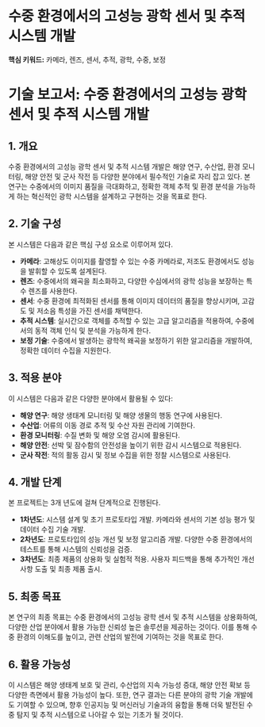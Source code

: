 # 수중 환경에서의 고성능 광학 센서 및 추적 시스템 개발
**핵심 키워드:** 카메라, 렌즈, 센서, 추적, 광학, 수중, 보정

# 기술 보고서: 수중 환경에서의 고성능 광학 센서 및 추적 시스템 개발

## 1. 개요
수중 환경에서의 고성능 광학 센서 및 추적 시스템 개발은 해양 연구, 수산업, 환경 모니터링, 해양 안전 및 군사 작전 등 다양한 분야에서 필수적인 기술로 자리 잡고 있다. 본 연구는 수중에서의 이미지 품질을 극대화하고, 정확한 객체 추적 및 환경 분석을 가능하게 하는 혁신적인 광학 시스템을 설계하고 구현하는 것을 목표로 한다.

## 2. 기술 구성
본 시스템은 다음과 같은 핵심 구성 요소로 이루어져 있다.
- **카메라**: 고해상도 이미지를 촬영할 수 있는 수중 카메라로, 저조도 환경에서도 성능을 발휘할 수 있도록 설계된다.
- **렌즈**: 수중에서의 왜곡을 최소화하고, 다양한 수심에서의 광학 성능을 보장하는 특수 렌즈를 사용한다.
- **센서**: 수중 환경에 최적화된 센서를 통해 이미지 데이터의 품질을 향상시키며, 고감도 및 저소음 특성을 가진 센서를 채택한다.
- **추적 시스템**: 실시간으로 객체를 추적할 수 있는 고급 알고리즘을 적용하여, 수중에서의 동적 객체 인식 및 분석을 가능하게 한다.
- **보정 기술**: 수중에서 발생하는 광학적 왜곡을 보정하기 위한 알고리즘을 개발하여, 정확한 데이터 수집을 지원한다.

## 3. 적용 분야
이 시스템은 다음과 같은 다양한 분야에서 활용될 수 있다:
- **해양 연구**: 해양 생태계 모니터링 및 해양 생물의 행동 연구에 사용된다.
- **수산업**: 어류의 이동 경로 추적 및 수산 자원 관리에 기여한다.
- **환경 모니터링**: 수질 변화 및 해양 오염 감시에 활용된다.
- **해양 안전**: 선박 및 잠수함의 안전성을 높이기 위한 감시 시스템으로 적용된다.
- **군사 작전**: 적의 활동 감시 및 정보 수집을 위한 정찰 시스템으로 사용된다.

## 4. 개발 단계
본 프로젝트는 3개 년도에 걸쳐 단계적으로 진행된다.

- **1차년도**: 시스템 설계 및 초기 프로토타입 개발. 카메라와 센서의 기본 성능 평가 및 데이터 수집 기술 개발.
- **2차년도**: 프로토타입의 성능 개선 및 보정 알고리즘 개발. 다양한 수중 환경에서의 테스트를 통해 시스템의 신뢰성을 검증.
- **3차년도**: 최종 제품의 상용화 및 실험적 적용. 사용자 피드백을 통해 추가적인 개선 사항 도출 및 최종 제품 출시.

## 5. 최종 목표
본 연구의 최종 목표는 수중 환경에서의 고성능 광학 센서 및 추적 시스템을 상용화하여, 다양한 산업 분야에서 활용 가능한 신뢰성 높은 솔루션을 제공하는 것이다. 이를 통해 수중 환경의 이해도를 높이고, 관련 산업의 발전에 기여하는 것을 목표로 한다.

## 6. 활용 가능성
이 시스템은 해양 생태계 보호 및 관리, 수산업의 지속 가능성 증대, 해양 안전 확보 등 다양한 측면에서 활용 가능성이 높다. 또한, 연구 결과는 다른 분야의 광학 기술 개발에도 기여할 수 있으며, 향후 인공지능 및 머신러닝 기술과의 융합을 통해 더욱 발전된 수중 탐지 및 추적 시스템으로 나아갈 수 있는 기초가 될 것이다.